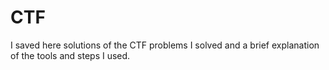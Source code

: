 # CTF

I saved here solutions of the CTF problems I solved and a brief explanation of the tools and steps I used.
